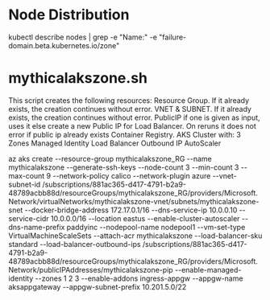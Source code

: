 
# Node Distribution
kubectl describe nodes | grep -e "Name:" -e "failure-domain.beta.kubernetes.io/zone"

# mythicalakszone.sh
This script creates the following resources:
Resource Group. If it already exists, the creation continues without error.
VNET & SUBNET. If it already exists, the creation continues without error.
PublicIP if one is given as input, uses it else create a new Public IP for Load Balancer.       On reruns it does not error if public ip already exists
Container Registry.
AKS Cluster with:
3 Zones
Managed Identity
Load Balancer Outbound IP
AutoScaler

az aks create --resource-group mythicalakszone_RG --name mythicalakszone --generate-ssh-keys --node-count 3 --min-count 3 --max-count 9 --network-policy calico --network-plugin azure --vnet-subnet-id /subscriptions/881ac365-d417-4791-b2a9-48789acbb88d/resourceGroups/mythicalakszone_RG/providers/Microsoft.Network/virtualNetworks/mythicalakszone-vnet/subnets/mythicalakszone-snet --docker-bridge-address 172.17.0.1/16 --dns-service-ip 10.0.0.10 --service-cidr 10.0.0.0/16 --location eastus --enable-cluster-autoscaler --dns-name-prefix paddyinc --nodepool-name nodepool1 --vm-set-type VirtualMachineScaleSets --attach-acr mythicalakszone --load-balancer-sku standard --load-balancer-outbound-ips /subscriptions/881ac365-d417-4791-b2a9-48789acbb88d/resourceGroups/mythicalakszone_RG/providers/Microsoft.Network/publicIPAddresses/mythicalakszone-pip --enable-managed-identity --zones 1 2 3 --enable-addons ingress-appgw --appgw-name aksappgateway --appgw-subnet-prefix 10.201.5.0/22

